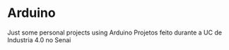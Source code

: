 # Arduino
Just some personal projects using Arduino
Projetos feito durante a UC de Industria 4.0 no Senai
